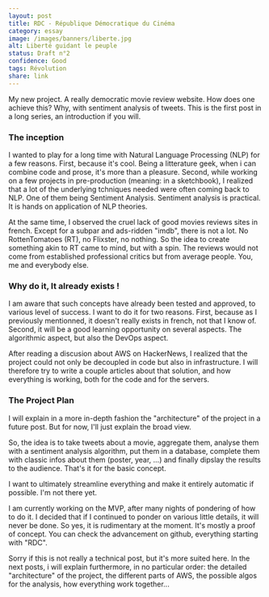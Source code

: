 ```yaml
---
layout: post
title: RDC - République Démocratique du Cinéma
category: essay
image: /images/banners/liberte.jpg
alt: Liberté guidant le peuple
status: Draft n°2
confidence: Good
tags: Révolution
share: link
---
```


My new project. A really democratic movie review website. How does one achieve this? Why, with sentiment analysis of tweets. This is the first post in a long series, an introduction if you will.

### The inception

I wanted to play for a long time with Natural Language Processing (NLP) for a few reasons. First, because it's cool. Being a litterature geek, when i can combine code and prose, it's more than a pleasure. Second, while working on a few projects in pre-production (meaning: in a sketchbook), I realized that a lot of the underlying tchniques needed were often coming back to NLP. One of them being Sentiment Analysis. Sentiment analysis is practical. It is hands on application of NLP theories.

At the same time, I observed the cruel lack of good movies reviews sites in french. Except for a subpar and ads-ridden "imdb", there is not a lot. No RottenTomatoes (RT), no Flixster, no nothing.
So the idea to create something akin to RT came to mind, but with a spin. The reviews would not come from established professional critics but from average people. You, me and everybody else.

### Why do it, It already exists !

I am aware that such concepts have already been tested and approved, to various level of success. I want to do it for two reasons. First, because as I previously mentionned, it doesn't really exists in french, not that I know of.
Second, it will be a good learning opportunity on several aspects. The algorithmic aspect, but also the DevOps aspect.

After reading a discusion about AWS on HackerNews, I realized that the project could not only be decoupled in code but also in infrastructure. I will therefore try to write a couple articles about that solution, and how everything is working, both for the code and for the servers.

### The Project Plan
I will explain in a more in-depth fashion the "architecture" of the project in a future post. But for now, I'll just explain the broad view.

So, the idea is to take tweets about a movie, aggregate them, analyse them with a sentiment analysis algorithm, put them in a database, complete them with classic infos about them (poster, year, ...) and finally dipslay the results to the audience. That's it for the basic concept.

I want to ultimately streamline everything and make it entirely automatic if possible. I'm not there yet.

I am currently working on the MVP, after many nights of pondering of how to do it. I decided that if I continued to ponder on various little details, it will never be done. So yes, it is rudimentary at the moment. It's mostly a proof of concept.
You can check the advancement on github, everything starting with "RDC".

Sorry if this is not really a technical post, but it's more suited here.
In the next posts, i will explain furthermore, in no particular order: the detailed "architecture" of the project, the different parts of AWS, the possible algos for the analysis, how everything work together...